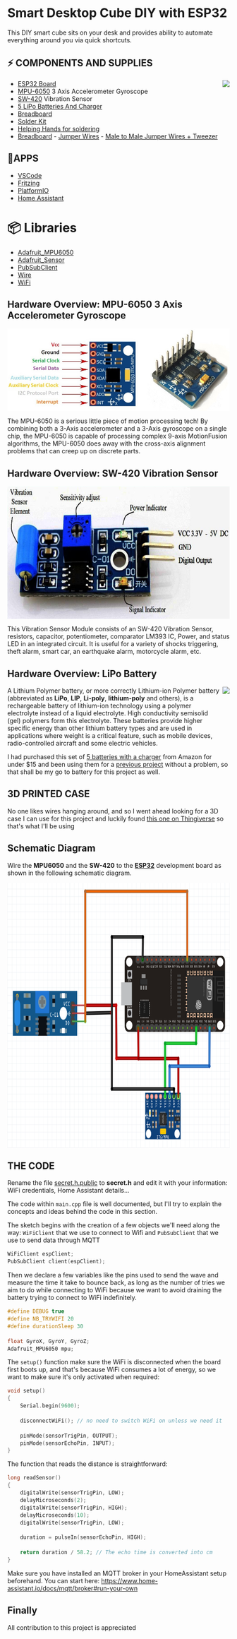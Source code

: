 # Smart Desktop Cube DIY with ESP32

This DIY smart cube sits on your desk and provides ability to automate everything around you via quick shortcuts.

⚡️ COMPONENTS AND SUPPLIES
--------------------------

<img align="right" src="https://github.com/isbkch/esp32-aws-weather-station/blob/master/docs/esp-32.jpg?raw=true" style="max-width:100%;" height="200">

*   [ESP32 Board](https://amzn.to/3jmCpqx)
*   [MPU-6050](https://www.amazon.ca/gp/product/B07JPK26X2) 3 Axis Accelerometer Gyroscope
*   [SW-420](https://www.amazon.ca/gp/product/B01FDGTTY8) Vibration Sensor
*   [5 LiPo Batteries And Charger](https://www.amazon.ca/gp/product/B0795F139D)
*   [Breadboard](https://amzn.to/2Ei40tP)
*   [Solder Kit](https://www.amazon.ca/-/fr/gp/product/B01N46T138/)
*   [Helping Hands for soldering](https://www.amazon.ca/gp/product/B002PIA6Z4)
*   [Breadboard](https://amzn.to/2Ei40tP) - [Jumper Wires](https://amzn.to/2Ehh2ru) - [Male to Male Jumper Wires + Tweezer](https://amzn.to/3jcf9eX)

🚀APPS
------

*   [VSCode](https://code.visualstudio.com/)
*   [Fritzing](https://fritzing.org/)
*   [PlatformIO](https://platformio.org/)
*   [Home Assistant](https://www.home-assistant.io//)

📦 Libraries
=====
*   [Adafruit_MPU6050](https://github.com/adafruit/Adafruit_MPU6050)
*   [Adafruit_Sensor](https://github.com/adafruit/Adafruit_Sensor)
*   [PubSubClient](https://www.arduinolibraries.info/libraries/pub-sub-client)
*   [Wire](https://github.com/espressif/arduino-esp32/tree/master/libraries/Wire)
*   [WiFi](https://github.com/espressif/arduino-esp32/tree/master/libraries/WiFi)

Hardware Overview: MPU-6050 3 Axis Accelerometer Gyroscope
----------------------

<img align="center" src="https://github.com/MecaHumArduino/esp32-smart-cube/blob/main/doc/img/mpu6050.jpeg?raw=true">

The MPU-6050 is a serious little piece of motion processing tech! By combining both a 3-Axis accelerometer and a 3-Axis gyroscope on a single chip, the MPU-6050 is capable of processing complex 9-axis MotionFusion algorithms, the MPU-6050 does away with the cross-axis alignment problems that can creep up on discrete parts.

Hardware Overview: SW-420 Vibration Sensor
----------------------

<img align="center" src="https://github.com/MecaHumArduino/esp32-smart-cube/blob/main/doc/img/SW-420-sensor.jpeg?raw=true" height="300">

This Vibration Sensor Module consists of an SW-420 Vibration Sensor, resistors, capacitor, potentiometer, comparator LM393 IC, Power, and status LED in an integrated circuit. It is useful for a variety of shocks triggering, theft alarm, smart car, an earthquake alarm, motorcycle alarm, etc.

Hardware Overview: LiPo Battery
-----------------
<img align="right" src="https://images-na.ssl-images-amazon.com/images/I/31jNdqR1-yL._AC_.jpg" style="max-width:100%;" height="150">

A Lithium Polymer battery, or more correctly Lithium-ion Polymer battery (abbreviated as **LiPo**, **LIP**, **Li-poly**, **lithium-poly** and others), is a rechargeable battery of lithium-ion technology using a polymer electrolyte instead of a liquid electrolyte. High conductivity semisolid (gel) polymers form this electrolyte. These batteries provide higher specific energy than other lithium battery types and are used in applications where weight is a critical feature, such as mobile devices, radio-controlled aircraft and some electric vehicles.

I had purchased this set of [5 batteries with a charger](https://www.amazon.ca/gp/product/B0795F139D) from Amazon for under $15 and been using them for a [previous project](https://github.com/MecaHumArduino/wemos-water-leak-sensor) without a problem, so that shall be my go to battery for this project as well.

3D PRINTED CASE
---------------
No one likes wires hanging around, and so I went ahead looking for a 3D case I can use for this project and luckily found [this one on Thingiverse](https://www.thingiverse.com/thing:2550726) so that's what I'll be using

Schematic Diagram
-----------------

Wire the **MPU6050** and the **SW-420** to the [**ESP32**](https://amzn.to/3jmCpqx) development board as shown in the following schematic diagram.

<img align="center" src="https://github.com/MecaHumArduino/esp32-smart-cube/blob/main/doc/img/wiring-diagram.png?raw=true" style="max-width:100%;" height="600">

THE CODE
--------

Rename the file [secret.h.public](https://github.com/MecaHumArduino/esp32-smart-cube/blob/main/src/secrets_copy.h) to **secret.h** and edit it with your information: WiFi credentials, Home Assistant details...

The code within `main.cpp` file is well documented, but I'll try to explain the concepts and ideas behind the code in this section.

The sketch begins with the creation of a few objects we'll need along the way: `WiFiClient` that we use to connect to Wifi and `PubSubClient` that we use to send data through MQTT

```cpp
WiFiClient espClient;
PubSubClient client(espClient);
```

Then we declare a few variables like the pins used to send the wave and measure the time it take to bounce back, as long as the number of tries we aim to do while connecting to WiFi because we want to avoid draining the battery trying to connect to WiFi indefinitely.

```cpp
#define DEBUG true
#define NB_TRYWIFI 20
#define durationSleep 30

float GyroX, GyroY, GyroZ;
Adafruit_MPU6050 mpu;
```

The `setup()` function make sure the WiFi is disconnected when the board first boots up, and that's because WiFi consumes a lot of energy, so we want to make sure it's only activated when required:

```cpp
void setup()
{
    Serial.begin(9600);

    disconnectWiFi(); // no need to switch WiFi on unless we need it

    pinMode(sensorTrigPin, OUTPUT);
    pinMode(sensorEchoPin, INPUT);
}
```

The function that reads the distance is straightforward:

```cpp
long readSensor()
{
    digitalWrite(sensorTrigPin, LOW);
    delayMicroseconds(2);
    digitalWrite(sensorTrigPin, HIGH);
    delayMicroseconds(10);
    digitalWrite(sensorTrigPin, LOW);

    duration = pulseIn(sensorEchoPin, HIGH);

    return duration / 58.2; // The echo time is converted into cm
}
```

Make sure you have installed an MQTT broker in your HomeAssistant setup beforehand. You can start here: https://www.home-assistant.io/docs/mqtt/broker#run-your-own

Finally
--------
All contribution to this project is appreciated
